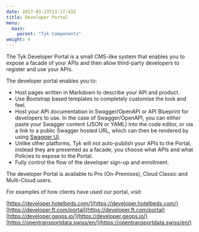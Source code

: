```yaml
---
date: 2017-03-23T13:17:43Z
title: Developer Portal
menu:
  main:
    parent: "Tyk Components"
weight: 4 
---
```


The Tyk Developer Portal is a small CMS-like system that enables you to expose a facade of your APIs and then allow third-party developers to register and use your APIs.

The developer portal enables you to:

*   Host pages written in Markdown to describe your API and product.
*   Use Bootstrap based templates to completely customise the look and feel.
*   Host your API documentation in Swagger/OpenAPI or API Blueprint for developers to use. In the case of Swagger/OpenAPI, you can either paste your Swagger content (JSON or YAML) into the code editor, or via a link to a public Swagger hosted URL, which can then be rendered by using [Swagger UI](https://swagger.io/tools/swagger-ui/).
*   Unlike other platforms, Tyk will not auto-publish your APIs to the Portal, instead they are presented as a facade, you choose what APIs and what Policies to expose to the Portal.
*   Fully control the flow of the developer sign-up and enrollment.

The developer Portal is available to Pro (On-Premises), Cloud Classic and Multi-Cloud users.

For examples of how clients have used our portal, visit:

[https://developer.hotelbeds.com/](https://developer.hotelbeds.com/)
[https://developer.ft.com/portal](https://developer.ft.com/portal)
[https://developer.geops.io/](https://developer.geops.io/)
[https://opentransportdata.swiss/en/](https://opentransportdata.swiss/en/)
